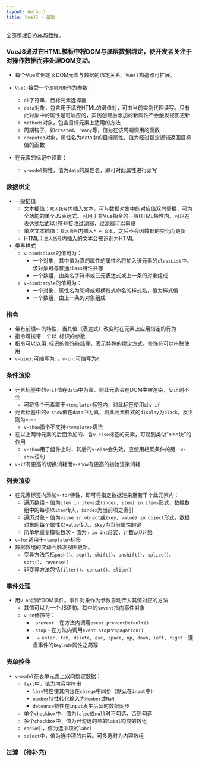 ```yaml
---
layout: default
title: VueJS - 基础
---
```


全部整理自[VueJS教程](http://vuejs.org.cn/guide)。

### VueJS通过在HTML模板中将DOM与底层数据绑定，使开发者关注于对操作数据而非处理DOM变动。

- 每个Vue实例定义DOM元素与数据的绑定关系。`Vue()`构造器可扩展。

- `Vue()`接受一个`选项对象`作为参数：
    * `el`字符串，目标元素选择器
    * `data`对象，包含用于填充HTML的键值对，可由当前实例代理读写。只有此对象中的属性是可响应的，实例创建后添加的新属性不会触发视图更新
    * `methods`对象，包含目标元素上适用的方法
    * 周期钩子，如`created`、`ready`等，值为在该周期调用的函数
    * `computed`对象，属性名为data中的目标属性，值为经过指定逻辑返回目标值的函数

- 在元素的标记中设置：
    * `v-model`特性，值为`data`的属性名，即可对此属性进行读写

### 数据绑定
- 一般插值
    * 文本插值：`双大括号`内插入文本，可与数据对象中的对应值双向替换，可为全功能的单个JS表达式。可用于非Vue指令的一般HTML特性内。可以在表达式后面以`|`符号接收过滤器，过滤器可以串联
    * 单次文本插值：`双大括号`内插入`* + 文本`，之后不会因数据的变化而更新
    * HTML：`三大括号`内插入的文本会被识别为HTML
- 类与样式
    * `v-bind:class`的值可为：
        - 一个对象，其中值为真的属性的属性名将加入该元素的`classList`中。该对象可与普通`class`特性共存
        - 一个数组，由类名字符串或三元表达式或上一条的对象组成
    * `v-bind:style`的值可为：
        - 一个对象，属性名为驼峰或短横线式命名的样式名，值为样式值
        - 一个数组，由上一条的对象组成

### 指令
- 带有前缀`v-`的特性，当其值（表达式）改变时在元素上应用指定的行为
- 指令可携带一个以`:`标识的参数
- 指令可以以用`.`标识的修饰符结尾，表示特殊的绑定方式。修饰符可以串联使用
- `v-bind:`可缩写为`:`，`v-on:`可缩写为`@`

### 条件渲染
- 元素标签中的`v-if`值在`data`中为真，则此元素会在DOM中被渲染，反正则不会
    * 可将多个元素置于`<template>`标签内，对此标签使用此`v-if`
- 元素标签中的`v-show`值在`data`中为真，则此元素样式的`display`为`block`，反正则为`none`
    * `v-show`指令不支持`<template>`语法
- 在以上两种元素的后面添加的、含`v-else`标签的元素，可起到类似“else块”的作用
    * `v-show`用于组件上时，其后的`v-else`会失效，应使用相反条件的另一`v-show`语句
- `v-if`有更高的切换消耗而`v-show`有更高的初始渲染消耗

### 列表渲染
- 在元素标签内添加`v-for`特性，即可将指定数据渲染至若干个此元素内：
    * 遍历数组 - 值为`item in items`或`(index, item) in items`形式，数据数组中的每项以`item`传入，`$index`为当前项之索引
    * 遍历对象 - 值为`value in object`或`(key, value) in object`形式，数据对象的每个属性以`value`传入，`$key`为当前属性的键
    * 简单地重复模板数次 - 值为`n in int`形式，计数从0开始
- `v-for`适用于`<template>`标签
- 数据数组的变动会触发视图更新。
    * 变异方法包括`push()`、`pop()`、`shift()`、`unshift()`、`splice()`、`sort()`、`reverse()`
    * 非变异方法包括`filter()`、`concat()`、`slice()`
    
### 事件处理
- 用`v-on`监听DOM事件。事件对象作为参数自动传入其值对应的方法
    * 其值可以为一个JS语句。其中的`$event`指向事件对象
    * `v-on`修饰符：
        - `.prevent` - 在方法内调用`event.preventDefault()`
        - `.stop` - 在方法内调用`event.stopPropagation()`
        - `.` + `enter, tab, delete, esc, space, up, down, left, right` - 键盘事件的`keyCode`属性之简写

### 表单控件
- `v-model`在表单元素上双向绑定数据：
    * `text`中，值为内容字符串
        - `lazy`特性使其内容在`change`中同步（默认在`input`中）
        - `number`特性转化输入为`Number`或`NaN`
        - `debounce`特性在`input`发生后延时数据同步
    * 单个`checkbox`中，值为`false`或`null`时不勾选，否则勾选
    * 多个`checkbox`中，值为已勾选的项的`label`构成的数组
    * `radio`中，值为选中项的`label`
    * `select`中，值为选中项的内容。可多选时为内容数组

### 过渡 （待补充)